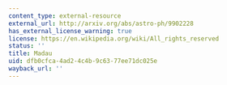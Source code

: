 ```yaml
---
content_type: external-resource
external_url: http://arxiv.org/abs/astro-ph/9902228
has_external_license_warning: true
license: https://en.wikipedia.org/wiki/All_rights_reserved
status: ''
title: Madau
uid: dfb0cfca-4ad2-4c4b-9c63-77ee71dc025e
wayback_url: ''
---
```

